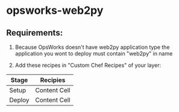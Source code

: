 # opsworks-web2py

## Requirements:

1. Because OpsWorks doesn't have web2py application type the application you wont to deploy must contain "web2py" in name

2. Add these recipes in "Custom Chef Recipes" of your layer:

| Stage  | Recipies |
| ------------- | ------------- |
| Setup  | Content Cell  |
| Deploy | Content Cell  |
